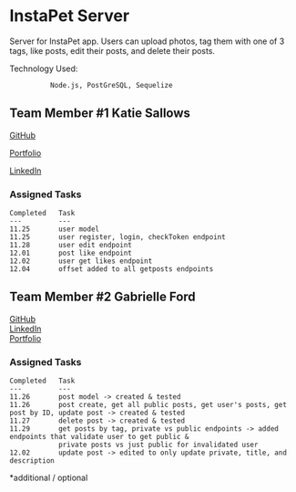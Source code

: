 
# InstaPet Server

Server for InstaPet app. Users can upload photos, tag them with one of 3 tags, like posts, edit their posts, and delete their posts.

Technology Used:

              Node.js, PostGreSQL, Sequelize

## Team Member #1  Katie Sallows

[GitHub](https://github.com/ksallows)

[Portfolio](https://ksallows.github.io/)

[LinkedIn](https://www.linkedin.com/in/katie-sallows-b7b6b6222/)

### Assigned Tasks

    Completed   Task
    ---         ---
    11.25       user model
    11.25       user register, login, checkToken endpoint
    11.28       user edit endpoint
    12.01       post like endpoint
    12.02       user get likes endpoint
    12.04       offset added to all getposts endpoints
 

## Team Member #2  Gabrielle Ford

[GitHub](https://github.com/gabrielleford)  
[LinkedIn](https://www.linkedin.com/in/gabrielle-f-293251221/)  
[Portfolio](https://gabrielleford.github.io/)

### Assigned Tasks

    Completed   Task
    ---         ---
    11.26       post model -> created & tested
    11.26       post create, get all public posts, get user's posts, get post by ID, update post -> created & tested
    11.27       delete post -> created & tested
    11.29       get posts by tag, private vs public endpoints -> added endpoints that validate user to get public &  
                private posts vs just public for invalidated user
    12.02       update post -> edited to only update private, title, and description
   

*additional / optional
